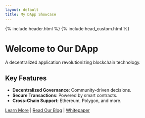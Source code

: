 ```yaml
---
layout: default
title: My DApp Showcase
---
```

{% include header.html %}
{% include head_custom.html %}



# Welcome to Our DApp

A decentralized application revolutionizing blockchain technology.

## Key Features
- **Decentralized Governance**: Community-driven decisions.
- **Secure Transactions**: Powered by smart contracts.
- **Cross-Chain Support**: Ethereum, Polygon, and more.

[Learn More](/shang.tips/about/) | [Read Our Blog](/shang.tips/blog/) | [Whitepaper](/shang.tips/whitepaper/)